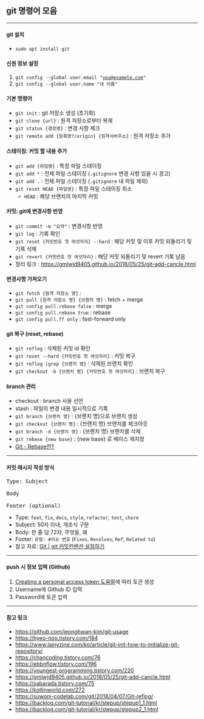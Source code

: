 ## git 명령어 모음
----
#### git 설치
* <code>sudo apt install git</code>
#### 신원 정보 설정
1. <code>git config --global user.email "you@example.com"</code>
2. <code>git config --global user.name "내 이름"</code>

#### 기본 명령어
* <code>git init</code> : git 저장소 생성 (초기화)
* <code>git clone {url}</code> : 원격 저장소로부터 복제
* <code>git status {경로명}</code> : 변경 사항 체크
* <code>git remote add {등록명?/origin} {원격서버주소}</code> : 원격 저장소 추가

#### 스테이징: 커밋 할 내용 추가

* <code>git add {파일명}</code> : 특정 파일 스테이징
* <code>git add *</code> : 전체 파일 스테이징 (<code>.gitignore</code> 변경 사항 있을 시 경고)
* <code>git add .</code> : 전체 파일 스테이징 (<code>.gitignore</code> 내 파일 제외)
* <code>git reset HEAD {파일명}</code> : 특정 파일 스테이징 취소
  * <code>HEAD</code> : 해당 브랜치의 마지막 커밋

#### 커밋: git에 변경사항 반영
* <code>git commit -m "요약"</code> : 변경사항 반영
* <code>git log</code> : 기록 확인
* <code>git reset {커밋번호 첫 여섯자리} --hard</code> : 해당 커밋 및 이후 커밋 되돌리기 및 기록 삭제
* <code>git revert {커밋번호 첫 여섯자리}</code> : 해당 커밋 되돌리기 및 revert 기록 남음
* 정리 링크 : https://gmlwjd9405.github.io/2018/05/25/git-add-cancle.html

#### 변경사항 가져오기
* <code>git fetch {원격 저장소 명}</code> : 
* <code>git pull {원격 저장소 명} {브랜치 명}</code> : fetch + merge
* <code>git config pull.rebase false</code> : merge
* <code>git config pull.rebase true</code> : rebase
* <code>git config pull.ff only</code> : fast-forward only

#### git 복구 (reset, rebase)
* <code>git reflog</code> : 삭제된 커밋 id 확인
* <code>git reset --hard {커밋번호 첫 여섯자리}</code> : 커밋 복구
* <code>git reflog |grep {브랜치 명}</code> : 삭제된 브랜치 확인
* <code>git checkout -b {브랜치 명} {커밋번호 첫 여섯자리}</code> : 브랜치 복구

#### branch 관리
* checkout : branch 사용 선언
* stash : 파일의 변경 내용 일시적으로 기록
* <code>git branch {브랜치 명}</code> : {브랜치 명}으로 브랜치 생성
* <code>git checkout {브랜치 명}</code> : {브랜치 명} 브랜치를 체크아웃
* <code>git branch -d {브랜치 명}</code> : {브랜치 명} 브랜치를 삭제
* <code>git rebase {new base}</code> : {new base} 로 베이스 재지정
* [Git - Rebase란?](https://velog.io/@kwonh/Git-Rebase%EB%9E%80)

----
#### 커밋 메시지 작성 방식
<pre>
Type: Subject

Body

Footer (optional)
</pre>
* Type: <code>feat</code>, <code>fix</code>, <code>docs</code>, <code>style</code>, <code>refactor</code>, <code>test</code>, <code>chore</code>
* Subject: 50자 이내, 개조식 구문
* Body: 한 줄 당 72자, 무엇을, 왜
* Footer: <code>유형: #이슈 번호</code> (<code>Fixes</code>, <code>Resolves</code>, <code>Ref</code>, <code>Related to</code>)
* 참고 자료: [Git | git 커밋컨벤션 설정하기](https://velog.io/@shin6403/Git-git-%EC%BB%A4%EB%B0%8B-%EC%BB%A8%EB%B2%A4%EC%85%98-%EC%84%A4%EC%A0%95%ED%95%98%EA%B8%B0)

----
#### push 시 정보 입력 (Github)
1. [Creating a personal access token 도움말](https://docs.github.com/en/authentication/keeping-your-account-and-data-secure/creating-a-personal-access-token)에 따라 토큰 생성
2. Username에 Github ID 입력
3. Password에 토큰 입력

----
#### 참고 링크
- https://github.com/jeonghwan-kim/git-usage
- https://hyeo-noo.tistory.com/184
- https://www.lainyzine.com/ko/article/git-init-how-to-initialize-git-repository/
- https://chancoding.tistory.com/76
- https://ebbnflow.tistory.com/196
- https://youngest-programming.tistory.com/220
- https://gmlwjd9405.github.io/2018/05/25/git-add-cancle.html
- https://sabarada.tistory.com/75
- https://kotlinworld.com/272
- https://suwoni-codelab.com/git/2018/04/07/Git-reflog/
- https://backlog.com/git-tutorial/kr/stepup/stepup1_1.html
- https://backlog.com/git-tutorial/kr/stepup/stepup2_1.html
